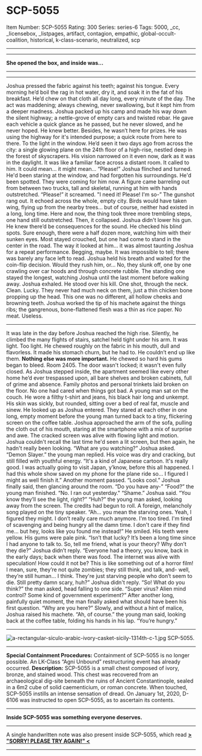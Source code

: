 # SCP-5055
Item Number: SCP-5055
Rating: 300
Series: series-6
Tags: 5000, _cc, _licensebox, _listpages, artifact, contagion, empathic, global-occult-coalition, historical, k-class-scenario, neutralized, scp

---

* * *
**She opened the box, and inside was…**
* * *
* * *
Joshua pressed the fabric against his teeth; against his tongue. Every morning he’d boil the rag in hot water, dry it, and soak it in the fat of his breakfast. He’d chew on that cloth all day long, every minute of the day. The act was maddening; always chewing, never swallowing, but it kept him from a deeper madness.
Joshua packed up his camp and made his way down the silent highway; a nettle-grove of empty cars and twisted rebar. He gave each vehicle a quick glance as he passed, but he never slowed, and he never hoped. He knew better. Besides, he wasn’t here for prizes. He was using the highway for it's intended purpose; a quick route from here to there.
To the light in the window.
He’d seen it two days ago from across the city: a single glowing plane on the 24th floor of a high-rise, nestled deep in the forest of skyscrapers. His vision narrowed on it even now, dark as it was in the daylight. It was like a familiar face across a distant room. It called to him. It could mean… it might mean…
“Please!”
Joshua flinched and turned. He'd been staring at the window, and had forgotten his surroundings. He'd been spotted. They were coming for him now.
A figure came barreling out from between two trucks, tall and skeletal, running at him with hands outstretched.
“Please!” it screamed. "I need it! Please! I'm so-”
The gunshot rang out. It echoed across the whole, empty city. Birds would have taken wing, flying up from the nearby trees… but of course, neither had existed in a long, long time. Here and now, the thing took three more trembling steps, one hand still outstretched. Then, it collapsed.
Joshua didn't lower his gun. He knew there’d be consequences for the sound. He checked his blind spots. Sure enough, there were a half dozen more, watching him with their sunken eyes. Most stayed crouched, but one had come to stand in the center in the road. The way it looked at him… it was almost taunting Joshua for a repeat performance. Begging, maybe. It was impossible to tell; there was barely any face left to read. Joshua held his breath and waited for the coin-flip decision. Would they rush him, or…
No, they slunk off, one by one crawling over car hoods and through concrete rubble. The standing one stayed the longest, watching Joshua until the last moment before walking away.
Joshua exhaled. He stood over his kill. One shot, through the neck. Clean. Lucky. They never had much neck on them, just a thin chicken bone propping up the head. This one was no different, all hollow cheeks and browning teeth. Joshua worked the tip of his machete against the things ribs; the gangrenous, bone-flattened flesh was a thin as rice paper. No meat.
Useless.
* * *
It was late in the day before Joshua reached the high rise. Silently, he climbed the many flights of stairs, satchel held tight under his arm. It was light. Too light. He chewed roughly on the fabric in his mouth, dull and flavorless. It made his stomach churn, but he had to. He couldn’t end up like them. **Nothing else was more important.** He chewed so hard his gums began to bleed.
Room 2405.
The door wasn't locked; it wasn't even fully closed. As Joshua stepped inside, the apartment seemed like every other home he’d ever trespassed upon, all bare shelves and broken cabinets, full of grime and absence. Family photos and personal trinkets laid broken on the floor. No one had cared when things got bad.
A young man sat on the couch. He wore a filthy t-shirt and jeans, his black hair long and unkempt. His skin was sickly, but rounded, sitting over a bed of real fat, muscle and sinew.
He looked up as Joshua entered. They stared at each other in one long, empty moment before the young man turned back to a tiny, flickering screen on the coffee table.
Joshua approached the arm of the sofa, pulling the cloth out of his mouth, staring at the smartphone with a mix of surprise and awe. The cracked screen was alive with flowing light and motion. Joshua couldn't recall the last time he'd seen a lit screen, but then again, he hadn't really been looking.
“What are you watching?” Joshua asked.
“Demon Slayer.” the young man replied. His voice was dry and cracking, but still filled with youthful energy. “It's a kind of Japanese cartoon. It's really good. I was actually going to visit Japan, y’know, before this all happened. I had this whole show saved on my phone for the plane ride so… I figured I might as well finish it.”
Another moment passed.
“Looks cool.” Joshua finally said, then glancing around the room. “Do you have any-”
“Food?” the young man finished. “No. I ran out yesterday."
“Shame.” Joshua said. “You know they’ll see the light, right?”
“Huh?” the young man asked, looking away from the screen. The credits had begun to roll. A foreign, melancholy song played on the tiny speaker. “Ah… you mean the starving ones. Yeah, I figured they might. I don’t really care much anymore. I'm too tired. I'm tired of scavenging and being hungry all the damn time. I don't care if they find me… but hey, looks like you found me instead!”
He smiled. His teeth were yellow. His gums were pale pink. “Isn’t that lucky? It’s been a long time since I had anyone to talk to. So, tell me friend, what is your theory? Why don’t they die?”
Joshua didn’t reply.
“Everyone had a theory, you know, back in the early days; back when there was food. The internet was alive with speculation! How could it not be? This is like something out of a horror film! I mean, sure, they’re not quite zombies; they still think, and talk, and- well, they’re still human… I think. They're just starving people who don’t seem to die. Still pretty damn scary, huh?”
Joshua didn't reply.
“So! What do you think?” the man asked, head falling to one side. “Super virus? Alien mind control? Some kind of government experiment?”
After another long, painfully quiet moment, the man finally asked what should have been his first question. “Why are you here?”
Slowly, and without a hint of malice, Joshua raised his machete.
“Ah, of course.” the young man said, looking back at the coffee table, folding his hands in his lap.
“You’re hungry.”
* * *
![a-rectangular-siculo-arabic-ivory-casket-sicily-1314th-c-1.jpg](https://scp-wiki.wdfiles.com/local--files/fragment:scp-5055-1/a-rectangular-siculo-arabic-ivory-casket-sicily-1314th-c-1.jpg)
SCP-5055.
* * *
**Special Containment Procedures:** Containment of SCP-5055 is no longer possible. An LK-Class “Agni Unbound” restructuring event has already occurred.
**Description:** SCP-5055 is a small chest composed of ivory, bronze, and stained wood. This chest was recovered from an archaeological dig-site beneath the ruins of Ancient Constantinople, sealed in a 6m2 cube of solid caementicium, or roman concrete. When touched, SCP-5055 instills an intense sensation of dread.
On January 1st, 2020, D-6106 was instructed to open SCP-5055, as to ascertain its contents.
* * *
**Inside SCP-5055 was something everyone deserves.**
* * *
A single handwritten note was also present inside SCP-5055, which read
**[> "SORRY! PLEASE TRY AGAIN!" <](http://www.scp-wiki.net/scp-5055/offset/1)**
* * *